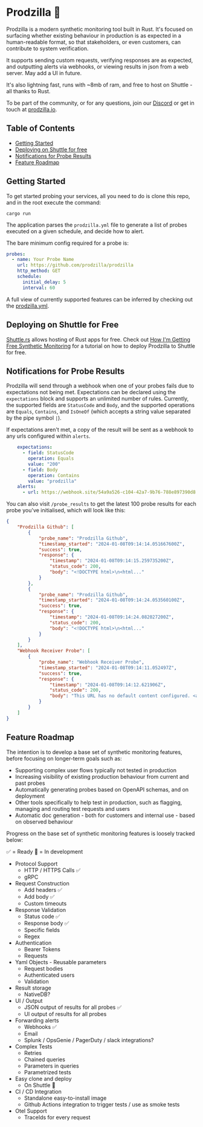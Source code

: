 # Prodzilla 🦖

Prodzilla is a modern synthetic monitoring tool built in Rust. It's focused on surfacing whether existing behaviour in production is as expected in a human-readable format, so that stakeholders, or even customers, can contribute to system verification.

It supports sending custom requests, verifying responses are as expected, and outputting alerts via webhooks, or viewing results in json from a web server. May add a UI in future.

It's also lightning fast, runs with ~8mb of ram, and free to host on Shuttle - all thanks to Rust.

To be part of the community, or for any questions, join our [Discord](https://discord.gg/ud55NhraUm) or get in touch at [prodzilla.io](https://prodzilla.io/).

## Table of Contents

- [Getting Started](#getting-started)
- [Deploying on Shuttle for free](#deploying-on-shuttle-for-free)
- [Notifications for Probe Results](#notifications-for-probe-results)
- [Feature Roadmap](#feature-roadmap)

## Getting Started

To get started probing your services, all you need to do is clone this repo, and in the root execute the command: 

```
cargo run
```

The application parses the `prodzilla.yml` file to generate a list of probes executed on a given schedule, and decide how to alert.

The bare minimum config required for a probe is: 

```yml
probes:
  - name: Your Probe Name
    url: https://github.com/prodzilla/prodzilla
    http_method: GET
    schedule:
      initial_delay: 5
      interval: 60
```

A full view of currently supported features can be inferred by checking out the [prodzilla.yml](/prodzilla.yml).

## Deploying on Shuttle for Free

[Shuttle.rs](https://shuttle.rs) allows hosting of Rust apps for free. Check out [How I'm Getting Free Synthetic Monitoring](https://codingupastorm.dev/2023/11/07/prodzilla-and-shuttle/) for a tutorial on how to deploy Prodzilla to Shuttle for free.


## Notifications for Probe Results

Prodzilla will send through a webhook when one of your probes fails due to expectations not being met. Expectations can be declared using the `expectations` block and supports an unlimited number of rules. Currently, the supported fields are `StatusCode` and `Body`, and the supported operations are `Equals`, `Contains`, and `IsOneOf` (which accepts a string value separated by the pipe symbol `|`). 

If expectations aren't met, a copy of the result will be sent as a webhook to any urls configured within `alerts`.

```yml
    expectations:
      - field: StatusCode
        operation: Equals 
        value: "200"
      - field: Body
        operation: Contains 
        value: "prodzilla"
    alerts:
      - url: https://webhook.site/54a9a526-c104-42a7-9b76-788e897390d8 
```

You can also visit `/probe_results` to get the latest 100 probe results for each probe you've initialised, which will look like this:

```json
{
    "Prodzilla Github": [
        {
            "probe_name": "Prodzilla Github",
            "timestamp_started": "2024-01-08T09:14:14.051667600Z",
            "success": true,
            "response": {
                "timestamp": "2024-01-08T09:14:15.259735200Z",
                "status_code": 200,
                "body": "<!DOCTYPE html>\n<html..."
            }
        },
        {
            "probe_name": "Prodzilla Github",
            "timestamp_started": "2024-01-08T09:14:24.053560100Z",
            "success": true,
            "response": {
                "timestamp": "2024-01-08T09:14:24.082027200Z",
                "status_code": 200,
                "body": "<!DOCTYPE html>\n<html..."
            }
        }
    ],
    "Webhook Receiver Probe": [
        {
            "probe_name": "Webhook Receiver Probe",
            "timestamp_started": "2024-01-08T09:14:11.052497Z",
            "success": true,
            "response": {
                "timestamp": "2024-01-08T09:14:12.621906Z",
                "status_code": 200,
                "body": "This URL has no default content configured. <a href=\"https://webhook.site/#!/54a9a526-c104-42a7-9b76-788e897390d8\">View in Webhook.site</a>."
            }
        }
    ]
}
```


## Feature Roadmap

The intention is to develop a base set of synthetic monitoring features, before focusing on longer-term goals such as:
- Supporting complex user flows typically not tested in production
- Increasing visibility of existing production behaviour from current and past probes
- Automatically generating probes based on OpenAPI schemas, and on deployment
- Other tools specifically to help test in production, such as flagging, managing and routing test requests and users
- Automatic doc generation - both for customers and internal use - based on observed behaviour

Progress on the base set of synthetic monitoring features is loosely tracked below:

:white_check_mark: = Ready
:bricks: = In development

- Protocol Support
    - HTTP / HTTPS Calls :white_check_mark:
    - gRPC
- Request Construction
    - Add headers :white_check_mark:
    - Add body :white_check_mark:
    - Custom timeouts
- Response Validation
    - Status code :white_check_mark:
    - Response body :white_check_mark:
    - Specific fields
    - Regex
- Authentication
    - Bearer Tokens
    - Requests
- Yaml Objects - Reusable parameters
    - Request bodies
    - Authenticated users
    - Validation
- Result storage
    - NativeDB?
- UI / Output
    - JSON output of results for all probes :white_check_mark:
    - UI output of results for all probes
- Forwarding alerts
    - Webhooks :white_check_mark:
    - Email
    - Splunk / OpsGenie / PagerDuty / slack integrations?
- Complex Tests
    - Retries
    - Chained queries
    - Parameters in queries
    - Parametrized tests
- Easy clone and deploy
    - On Shuttle :bricks:
- CI / CD Integration
    - Standalone easy-to-install image
    - Github Actions integration to trigger tests / use as smoke tests
- Otel Support
    - TraceIds for every request